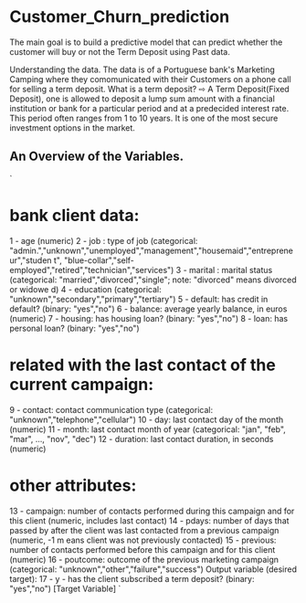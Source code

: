 # Customer_Churn_prediction
The main goal is to build a predictive model that can predict whether the customer will buy or not the Term Deposit using Past data.


Understanding the data.
The data is of a Portuguese bank's Marketing Camping where they comomunicated with their Customers on a phone call for selling a term
deposit.
What is a term deposit?
⇨ A Term Deposit(Fixed Deposit), one is allowed to deposit a lump sum amount with a financial institution or bank for a particular period and at a predecided interest rate. This period often ranges from 1 to 10 years. It is one of the most secure investment options in the market.


## An Overview of the Variables.
`
# bank client data:
 1 - age (numeric)
 2 - job : type of job (categorical: "admin.","unknown","unemployed","management","housemaid","entrepreneur","studen
t",
 "blue-collar","self-employed","retired","technician","services")
 3 - marital : marital status (categorical: "married","divorced","single"; note: "divorced" means divorced or widowe
d)
 4 - education (categorical: "unknown","secondary","primary","tertiary")
 5 - default: has credit in default? (binary: "yes","no")
 6 - balance: average yearly balance, in euros (numeric)
 7 - housing: has housing loan? (binary: "yes","no")
 8 - loan: has personal loan? (binary: "yes","no")
 # related with the last contact of the current campaign:
 9 - contact: contact communication type (categorical: "unknown","telephone","cellular")
10 - day: last contact day of the month (numeric)
11 - month: last contact month of year (categorical: "jan", "feb", "mar", ..., "nov", "dec")
12 - duration: last contact duration, in seconds (numeric)
 # other attributes:
13 - campaign: number of contacts performed during this campaign and for this client (numeric, includes last contact)
14 - pdays: number of days that passed by after the client was last contacted from a previous campaign (numeric, -1 m
eans client was not previously contacted)
15 - previous: number of contacts performed before this campaign and for this client (numeric)
16 - poutcome: outcome of the previous marketing campaign (categorical: "unknown","other","failure","success")
Output variable (desired target):
17 - y - has the client subscribed a term deposit? (binary: "yes","no") [Target Variable]
`
